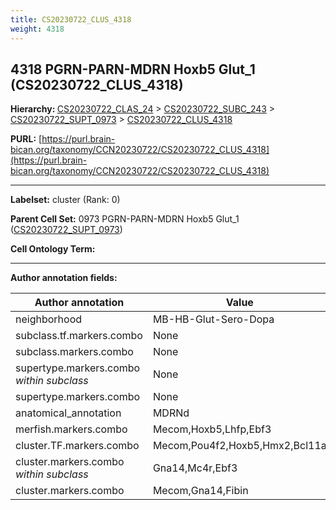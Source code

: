 ```yaml
---
title: CS20230722_CLUS_4318
weight: 4318
---
```

## 4318 PGRN-PARN-MDRN Hoxb5 Glut_1 (CS20230722_CLUS_4318)
<b>Hierarchy: </b>
[CS20230722_CLAS_24](../CS20230722_CLAS_24) >
[CS20230722_SUBC_243](../CS20230722_SUBC_243) >
[CS20230722_SUPT_0973](../CS20230722_SUPT_0973) >
[CS20230722_CLUS_4318](../CS20230722_CLUS_4318)

**PURL:** [https://purl.brain-bican.org/taxonomy/CCN20230722/CS20230722_CLUS_4318](https://purl.brain-bican.org/taxonomy/CCN20230722/CS20230722_CLUS_4318)

---


**Labelset:** cluster (Rank: 0)

**Parent Cell Set:** 0973 PGRN-PARN-MDRN Hoxb5 Glut_1 ([CS20230722_SUPT_0973](../CS20230722_SUPT_0973))



**Cell Ontology Term:** 

[MARKER GENES.]: #


---

[TRANSFERRED ANNOTATIONS.]: #


[AUTHOR ANNOTATION FIELDS.]: #


**Author annotation fields:**

| Author annotation | Value |
|-------------------|-------|
|neighborhood|MB-HB-Glut-Sero-Dopa|
|subclass.tf.markers.combo|None|
|subclass.markers.combo|None|
|supertype.markers.combo _within subclass_|None|
|supertype.markers.combo|None|
|anatomical_annotation|MDRNd|
|merfish.markers.combo|Mecom,Hoxb5,Lhfp,Ebf3|
|cluster.TF.markers.combo|Mecom,Pou4f2,Hoxb5,Hmx2,Bcl11a|
|cluster.markers.combo _within subclass_|Gna14,Mc4r,Ebf3|
|cluster.markers.combo|Mecom,Gna14,Fibin|
